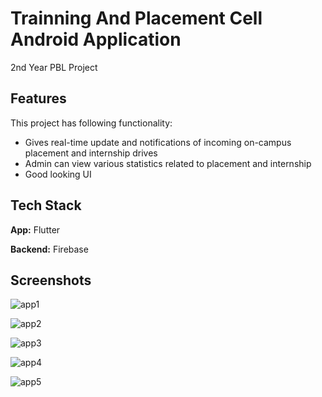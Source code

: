 
# Trainning And Placement Cell Android Application

2nd Year PBL Project

## Features

This project has following functionality:

- Gives real-time update and notifications of incoming on-campus placement and internship drives
- Admin can view various statistics related to placement and internship
- Good looking UI


## Tech Stack

**App:** Flutter

**Backend:** Firebase

## Screenshots


![app1](https://github.com/vishal1677/Tranning-and-Placement-Cell-Application/assets/97781791/c9d43113-5cb9-4399-9506-cd4b37ce7e3f)

![app2](https://github.com/vishal1677/Tranning-and-Placement-Cell-Application/assets/97781791/8a397ace-bd55-4775-89b6-edf1a30a5eae)

![app3](https://github.com/vishal1677/Tranning-and-Placement-Cell-Application/assets/97781791/7bdc2149-3048-441f-91b6-44b58eccadc1)

![app4](https://github.com/vishal1677/Tranning-and-Placement-Cell-Application/assets/97781791/104e7f12-9088-432e-a3ec-1520e24c1696)

![app5](https://github.com/vishal1677/Tranning-and-Placement-Cell-Application/assets/97781791/92dee91b-6023-4682-b82a-5216f9ccaf2e)
